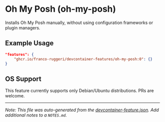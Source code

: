 
# Oh My Posh (oh-my-posh)

Installs Oh My Posh manually, without using configuration frameworks or plugin managers.

## Example Usage

```json
"features": {
    "ghcr.io/franco-ruggeri/devcontainer-features/oh-my-posh:0": {}
}
```



## OS Support

This feature currently supports only Debian/Ubuntu distributions. PRs are
welcome.


---

_Note: This file was auto-generated from the [devcontainer-feature.json](https://github.com/franco-ruggeri/devcontainer-features/blob/main/src/oh-my-posh/devcontainer-feature.json).  Add additional notes to a `NOTES.md`._
